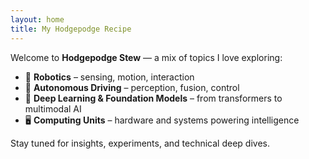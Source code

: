 ```yaml
---
layout: home
title: My Hodgepodge Recipe
---
```


Welcome to **Hodgepodge Stew** — a mix of topics I love exploring:

- 🦾 **Robotics** – sensing, motion, interaction  
- 🚗 **Autonomous Driving** – perception, fusion, control  
- 🧠 **Deep Learning & Foundation Models** – from transformers to multimodal AI  
- 🖥️ **Computing Units** – hardware and systems powering intelligence

Stay tuned for insights, experiments, and technical deep dives.
